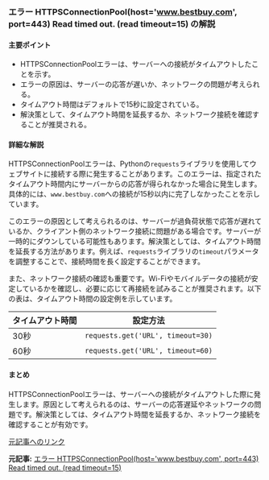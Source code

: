 ### エラー HTTPSConnectionPool(host='www.bestbuy.com', port=443) Read timed out. (read timeout=15) の解説

#### 主要ポイント
- HTTPSConnectionPoolエラーは、サーバーへの接続がタイムアウトしたことを示す。
- エラーの原因は、サーバーの応答が遅いか、ネットワークの問題が考えられる。
- タイムアウト時間はデフォルトで15秒に設定されている。
- 解決策として、タイムアウト時間を延長するか、ネットワーク接続を確認することが推奨される。

#### 詳細な解説

HTTPSConnectionPoolエラーは、Pythonの`requests`ライブラリを使用してウェブサイトに接続する際に発生することがあります。このエラーは、指定されたタイムアウト時間内にサーバーからの応答が得られなかった場合に発生します。具体的には、`www.bestbuy.com`への接続が15秒以内に完了しなかったことを示しています。

このエラーの原因として考えられるのは、サーバーが過負荷状態で応答が遅れているか、クライアント側のネットワーク接続に問題がある場合です。サーバーが一時的にダウンしている可能性もあります。解決策としては、タイムアウト時間を延長する方法があります。例えば、`requests`ライブラリの`timeout`パラメータを調整することで、接続時間を長く設定することができます。

また、ネットワーク接続の確認も重要です。Wi-Fiやモバイルデータの接続が安定しているかを確認し、必要に応じて再接続を試みることが推奨されます。以下の表は、タイムアウト時間の設定例を示しています。

| タイムアウト時間 | 設定方法 |
|--------------------|----------|
| 30秒 | `requests.get('URL', timeout=30)` |
| 60秒 | `requests.get('URL', timeout=60)` |

#### まとめ

HTTPSConnectionPoolエラーは、サーバーへの接続がタイムアウトした際に発生します。原因として考えられるのは、サーバーの応答遅延やネットワークの問題です。解決策としては、タイムアウト時間を延長するか、ネットワーク接続を確認することが有効です。

[元記事へのリンク](#)

**元記事:** [エラー HTTPSConnectionPool(host='www.bestbuy.com', port=443) Read timed out. (read timeout=15)](https://www.bestbuy.com/site/lenovo-ideapad-5x-copilot-pc-2-in-1-14-2k-touchscreen-laptops-snapdragon-x-plus-16gb-512gb-ssd-luna-grey/6603395.p?skuId=6603395)